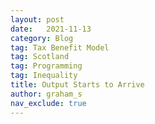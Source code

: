 ```yaml
---
layout: post
date:   2021-11-13
category: Blog
tag: Tax Benefit Model
tag: Scotland
tag: Programming
tag: Inequality
title: Output Starts to Arrive 
author: graham_s
nav_exclude: true
---
```



<!--more-->
